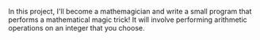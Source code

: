 In this project, I'll become a mathemagician and write a small program that performs a mathematical magic trick! It will involve performing arithmetic operations on an integer that you choose.
